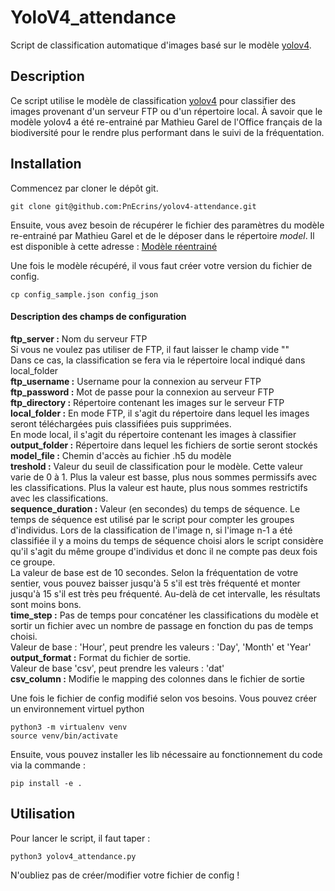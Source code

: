 # YoloV4_attendance

Script de classification automatique d'images basé sur le modèle [yolov4](https://github.com/AlexeyAB/darknet).

## Description

Ce script utilise le modèle de classification [yolov4](https://github.com/AlexeyAB/darknet) pour classifier des images provenant d'un serveur FTP ou d'un répertoire local. À savoir que le modèle yolov4 a été re-entrainé par Mathieu Garel de l'Office français de la biodiversité pour le rendre plus performant dans le suivi de la fréquentation.

## Installation

Commencez par cloner le dépôt git.

```
git clone git@github.com:PnEcrins/yolov4-attendance.git
```

Ensuite, vous avez besoin de récupérer le fichier des paramètres du modèle re-entrainé par Mathieu Garel et de le déposer dans le répertoire *model*. Il est disponible à cette adresse :
[Modèle réentrainé](http://mathieu.garel.free.fr/yolo/yolov4.h5)

Une fois le modèle récupéré, il vous faut créer votre version du fichier de config.

```
cp config_sample.json config_json
```

#### Description des champs de configuration
**ftp_server :** Nom du serveur FTP  
Si vous ne voulez pas utiliser de FTP, il faut laisser le champ vide ""  
Dans ce cas, la classification se fera via le répertoire local indiqué dans local_folder  
**ftp_username :** Username pour la connexion au serveur FTP  
**ftp_password :** Mot de passe pour la connexion au serveur FTP  
**ftp_directory :** Répertoire contenant les images sur le serveur FTP  
**local_folder :** En mode FTP, il s'agit du répertoire dans lequel les images seront téléchargées puis classifiées puis supprimées.   
En mode local, il s'agit du répertoire contenant les images à classifier  
**output_folder :** Répertoire dans lequel les fichiers de sortie seront stockés  
**model_file :** Chemin d'accès au fichier .h5 du modèle  
**treshold :** Valeur du seuil de classification pour le modèle. Cette valeur varie de 0 à 1. Plus la valeur est basse, plus nous sommes permissifs avec les classifications. Plus la valeur est haute, plus nous sommes restrictifs avec les classifications.  
**sequence_duration :** Valeur (en secondes) du temps de séquence. Le temps de séquence est utilisé par le script pour compter les groupes d'individus. Lors de la classification de l'image n, si l'image n-1 a été classifiée il y a moins du temps de séquence choisi alors le script considère qu'il s'agit du même groupe d'individus et donc il ne compte pas deux fois ce groupe.  
La valeur de base est de 10 secondes. Selon la fréquentation de votre sentier, vous pouvez baisser jusqu'à 5 s'il est très fréquenté et monter jusqu'à 15 s'il est très peu fréquenté. Au-delà de cet intervalle, les résultats sont moins bons.  
**time_step :** Pas de temps pour concaténer les classifications du modèle et sortir un fichier avec un nombre de passage en fonction du pas de temps choisi.  
Valeur de base : 'Hour', peut prendre les valeurs : 'Day', 'Month' et 'Year'  
**output_format :** Format du fichier de sortie.  
Valeur de base 'csv', peut prendre les valeurs : 'dat'  
**csv_column :** Modifie le mapping des colonnes dans le fichier de sortie  

Une fois le fichier de config modifié selon vos besoins. Vous pouvez créer un environnement virtuel python
```
python3 -m virtualenv venv
source venv/bin/activate
```
Ensuite, vous pouvez installer les lib nécessaire au fonctionnement du code via la commande :
```
pip install -e .
```

## Utilisation

Pour lancer le script, il faut taper :
```
python3 yolov4_attendance.py
```

N'oubliez pas de créer/modifier votre fichier de config !